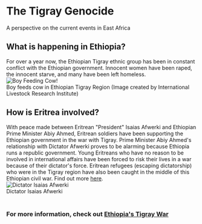 # The Tigray Genocide
A perspective on the current events in East Africa
## What is happening in Ethiopia?
For over a year now, the Ethiopian Tigray ethnic group has been in constant conflict with the Ethiopian government. Innocent women have been raped, the innocent starve, and many have been left homeless. 
<br>![Boy Feeding Cow!](https://live.staticflickr.com/65535/48125853213_569eb19005.jpg)
<br>Boy feeds cow in Ethiopian Tigray Region (Image created by International Livestock Research Institute)
## How is Eritrea involved?
With peace made between Eritrean "President" Isaias Afwerki and Ethiopian Prime Minister Abiy Ahmed, Eritrean soldiers have been supporting the Ethiopian government in the war with Tigray. Prime Minister Abiy Ahmed's relationship with Dictator Afwerki proves to be alarming because Ethiopia runs a republic government. Young Eritreans who have no reason to be involved in international affairs have been forced to risk their lives in a war because of their dictator's force. Eritrean refugees (escaping dictatorship) who were in the Tigray region have also been caught in the middle of this Ethiopian civil war. Find out more [here](https://apnews.com/article/africa-united-nations-ethiopia-eritrea-edbf5a0a2b903745642d7c73d36b8b17). 
<br>![Dictator Isaias Afwerki](https://api.creativecommons.engineering/v1/thumbs/028b72db-e108-4bef-914b-f367e350e93b)
<br>Dictator Isaias Afwerki
<br>
### <br>For more information, check out [Ethiopia's Tigray War](https://www.bbc.com/news/world-africa-54964378)
